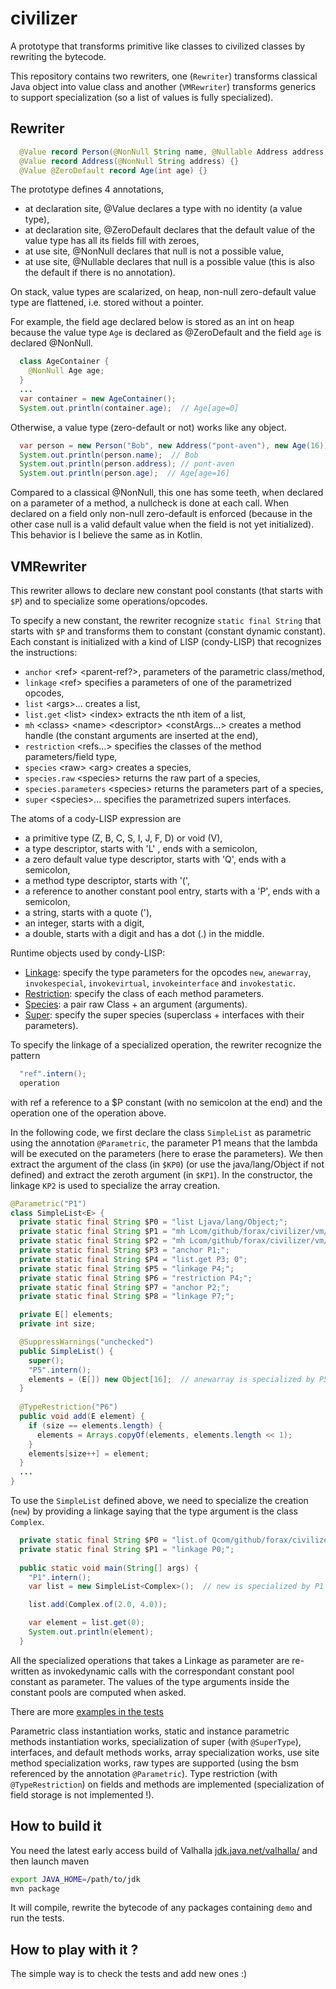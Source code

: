 # civilizer
A prototype that transforms primitive like classes to civilized classes by rewriting the bytecode.

This repository contains two rewriters, one (`Rewriter`) transforms classical Java object into value class 
and another (`VMRewriter`) transforms generics to support specialization (so a list of values is fully specialized).

## Rewriter

```java
  @Value record Person(@NonNull String name, @Nullable Address address, @NonNull Age age) {}
  @Value record Address(@NonNull String address) {}
  @Value @ZeroDefault record Age(int age) {}
```

The prototype defines 4 annotations,
- at declaration site, @Value declares a type with no identity (a value type),
- at declaration site, @ZeroDefault declares that the default value of the value type has all its fields fill with zeroes,
- at use site, @NonNull declares that null is not a possible value,
- at use site, @Nullable declares that null is a possible value (this is also the default if there is no annotation).

On stack, value types are scalarized, on heap, non-null zero-default value type are flattened, i.e. stored without a pointer.

For example, the field age declared below is stored as an int on heap because the value type `Age` is declared as @ZeroDefault and
the field `age` is declared @NonNull. 
```java
  class AgeContainer {
    @NonNull Age age;
  }
  ...
  var container = new AgeContainer();
  System.out.println(container.age);  // Age[age=0]
```

Otherwise, a value type (zero-default or not) works like any object.
```java
  var person = new Person("Bob", new Address("pont-aven"), new Age(16));
  System.out.println(person.name);  // Bob
  System.out.println(person.address); // pont-aven
  System.out.println(person.age);  // Age[age=16]
```

Compared to a classical @NonNull, this one has some teeth, when declared on a parameter of a method, a nullcheck is done at each call. When declared on a field only non-null zero-default is enforced (because in the other case null is a valid default value when the field is not yet initialized).
This behavior is I believe the same as in Kotlin.


## VMRewriter

This rewriter allows to declare new constant pool constants (that starts with `$P`) and to specialize some operations/opcodes.

To specify a new constant, the rewriter recognize `static final String` that starts with `$P` and
transforms them to constant (constant dynamic constant).
Each constant is initialized with a kind of LISP (condy-LISP) that recognizes the instructions:
- `anchor` &lt;ref&gt; &lt;parent-ref?&gt;, parameters of the parametric class/method,
- `linkage` &lt;ref&gt;  specifies a parameters of one of the parametrized opcodes,
- `list` &lt;args&gt;... creates a list,
- `list.get` &lt;list&gt; &lt;index&gt; extracts the nth item of a list,
- `mh` &lt;class&gt; &lt;name&gt; &lt;descriptor&gt; &lt;constArgs...&gt; creates a method handle (the constant arguments are inserted at the end),
- `restriction` &lt;refs...&gt;  specifies the classes of the method parameters/field type,
- `species` &lt;raw&gt; &lt;arg&gt; creates a species,
- `species.raw` &lt;species&gt; returns the raw part of a species,
- `species.parameters` &lt;species&gt; returns the parameters part of a species,
- `super` &lt;species&gt;... specifies the parametrized supers interfaces.

The atoms of a cody-LISP expression are
- a primitive type (Z, B, C, S, I, J, F, D) or void (V),
- a type descriptor, starts with 'L' , ends with a semicolon,
- a zero default value type descriptor, starts with 'Q', ends with a semicolon,
- a method type descriptor, starts with '(',
- a reference to another constant pool entry, starts with a 'P', ends with a semicolon,
- a string, starts with a quote ('),
- an integer, starts with a digit,
- a double, starts with a digit and has a dot (.) in the middle.

Runtime objects used by condy-LISP:
- [Linkage](src/main/java/com/github/forax/civilizer/vm/Linkage.java): specify the type parameters for
  the opcodes `new`, `anewarray`, `invokespecial`, `invokevirtual`, `invokeinterface` and `invokestatic`.
- [Restriction](src/main/java/com/github/forax/civilizer/vm/Restriction.java): specify
  the class of each method parameters.
- [Species](src/main/java/com/github/forax/civilizer/vm/Species.java): a pair raw Class + an argument (arguments).
- [Super](src/main/java/com/github/forax/civilizer/vm/Super.java): specify the super species (superclass + interfaces
  with their parameters).

To specify the linkage of a specialized operation, the rewriter recognize the pattern
```java
  "ref".intern();
  operation
```
with ref a reference to a $P constant (with no semicolon at the end) and the operation one of the operation above.

In the following code, we first declare the class `SimpleList` as parametric using the annotation `@Parametric`,
the parameter P1 means that the lambda will be executed on the parameters (here to erase the parameters).
We then extract the argument of the class (in `$KP0`) (or use the java/lang/Object if not defined) and
extract the zeroth argument (in `$KP1`).
In the constructor, the linkage `KP2` is used to specialize the array creation.
```java
@Parametric("P1")
class SimpleList<E> {
  private static final String $P0 = "list Ljava/lang/Object;";
  private static final String $P1 = "mh Lcom/github/forax/civilizer/vm/JDK; 'erase (Ljava/lang/Object;Ljava/lang/Object;Ljava/lang/Object;)Ljava/lang/Object; P0;";
  private static final String $P2 = "mh Lcom/github/forax/civilizer/vm/JDK; 'erase (Ljava/lang/Object;Ljava/lang/Object;Ljava/lang/Object;)Ljava/lang/Object; P0;";
  private static final String $P3 = "anchor P1;";
  private static final String $P4 = "list.get P3; 0";
  private static final String $P5 = "linkage P4;";
  private static final String $P6 = "restriction P4;";
  private static final String $P7 = "anchor P2;";
  private static final String $P8 = "linkage P7;";

  private E[] elements;
  private int size;

  @SuppressWarnings("unchecked")
  public SimpleList() {
    super();
    "P5".intern();
    elements = (E[]) new Object[16];  // anewarray is specialized by P5
  }
  
  @TypeRestriction("P6")
  public void add(E element) {
    if (size == elements.length) {
      elements = Arrays.copyOf(elements, elements.length << 1);
    }
    elements[size++] = element;
  }
  ...
}
```

To use the `SimpleList` defined above, we need to specialize the creation (`new`) by providing a linkage
saying that the type argument is the class `Complex`.
```java
  private static final String $P0 = "list.of Qcom/github/forax/civilizer/value/Complex;";
  private static final String $P1 = "linkage P0;";
  
  public static void main(String[] args) {
    "P1".intern();
    var list = new SimpleList<Complex>();  // new is specialized by P1

    list.add(Complex.of(2.0, 4.0));

    var element = list.get(0);
    System.out.println(element);
  }
```

All the specialized operations that takes a Linkage as parameter are re-written as invokedynamic calls
with the correspondant constant pool constant as parameter.
The values of the type arguments inside the constant pools are computed when asked.

There are more [examples in the tests](src/test/java/com/github/forax/civilizer/species/)

Parametric class instantiation works, static and instance parametric methods instantiation works,
specialization of super (with `@SuperType`), interfaces, and default methods works,
array specialization works, use site method specialization works,
raw types are supported (using the bsm referenced by the annotation `@Parametric`).
Type restriction (with `@TypeRestriction`) on fields and methods are implemented
(specialization of field storage is not implemented !).


## How to build it

You need the latest early access build of Valhalla [jdk.java.net/valhalla/](https://jdk.java.net/valhalla/)
and then launch maven
```bash
export JAVA_HOME=/path/to/jdk
mvn package
```

It will compile, rewrite the bytecode of any packages containing `demo` and run the tests.

## How to play with it ?

The simple way is to check the tests and add new ones :)

